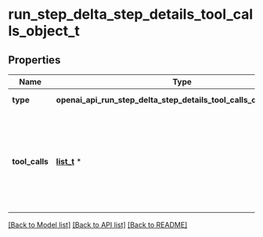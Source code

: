 # run_step_delta_step_details_tool_calls_object_t

## Properties
Name | Type | Description | Notes
------------ | ------------- | ------------- | -------------
**type** | **openai_api_run_step_delta_step_details_tool_calls_object_TYPE_e** | Always &#x60;tool_calls&#x60;. | 
**tool_calls** | [**list_t**](run_step_delta_step_details_tool_calls_object_tool_calls_inner.md) \* | An array of tool calls the run step was involved in. These can be associated with one of three types of tools: &#x60;code_interpreter&#x60;, &#x60;retrieval&#x60;, or &#x60;function&#x60;.  | [optional] 

[[Back to Model list]](../README.md#documentation-for-models) [[Back to API list]](../README.md#documentation-for-api-endpoints) [[Back to README]](../README.md)



